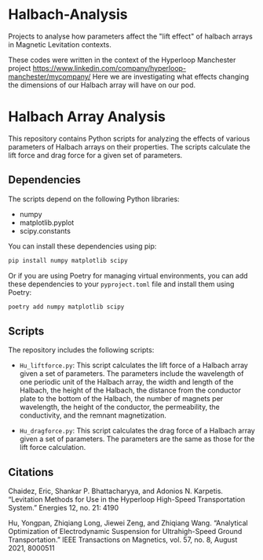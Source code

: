 # Halbach-Analysis
Projects to analyse how parameters affect the "lift effect" of halbach arrays in Magnetic Levitation contexts.

These codes were written in the context of the Hyperloop Manchester project https://www.linkedin.com/company/hyperloop-manchester/mycompany/
Here we are investigating what effects changing the dimensions of our Halbach array will have on our pod.


# Halbach Array Analysis

This repository contains Python scripts for analyzing the effects of various parameters of Halbach arrays on their properties. The scripts calculate the lift force and drag force for a given set of parameters.

## Dependencies

The scripts depend on the following Python libraries:

- numpy
- matplotlib.pyplot
- scipy.constants

You can install these dependencies using pip:

```bash
pip install numpy matplotlib scipy
```

Or if you are using Poetry for managing virtual environments, you can add these dependencies to your `pyproject.toml` file and install them using Poetry:

```bash
poetry add numpy matplotlib scipy
```

## Scripts

The repository includes the following scripts:

- `Hu_liftforce.py`: This script calculates the lift force of a Halbach array given a set of parameters. The parameters include the wavelength of one periodic unit of the Halbach array, the width and length of the Halbach, the height of the Halbach, the distance from the conductor plate to the bottom of the Halbach, the number of magnets per wavelength, the height of the conductor, the permeability, the conductivity, and the remnant magnetization.

- `Hu_dragforce.py`: This script calculates the drag force of a Halbach array given a set of parameters. The parameters are the same as those for the lift force calculation.

## Citations

Chaidez, Eric, Shankar P. Bhattacharyya, and Adonios N. Karpetis. “Levitation Methods for Use in the Hyperloop High-Speed Transportation System.” Energies 12, no. 21: 4190

Hu, Yongpan, Zhiqiang Long, Jiewei Zeng, and Zhiqiang Wang. “Analytical Optimization of Electrodynamic Suspension for Ultrahigh-Speed Ground Transportation.” IEEE Transactions on Magnetics, vol. 57, no. 8, August 2021, 8000511
